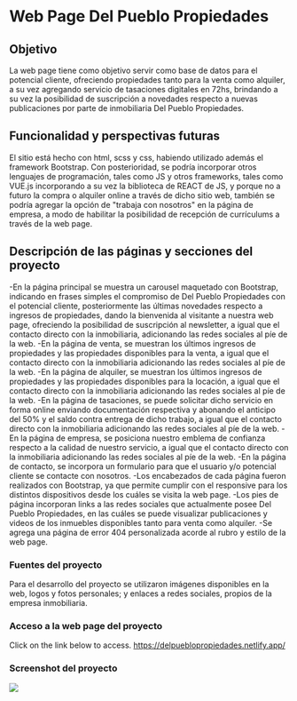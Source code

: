 # Web Page Del Pueblo Propiedades

## Objetivo
La web page tiene como objetivo servir como base de datos para el potencial cliente, ofreciendo propiedades tanto para la venta como alquiler, a su vez agregando servicio de tasaciones digitales en 72hs, brindando a su vez la posibilidad de suscripción a novedades respecto a nuevas publicaciones por parte de inmobiliaria Del Pueblo Propiedades.

## Funcionalidad y perspectivas futuras
El sitio está hecho con html, scss y css, habiendo utilizado además el framework Bootstrap. 
Con posterioridad, se podría incorporar otros lenguajes de programación, tales como JS y otros frameworks, tales como VUE.js incorporando a su vez la biblioteca de REACT de JS, y porque no a futuro la compra o alquiler online a través de dicho sitio web, también se podría agregar la opción de "trabaja con nosotros" en la página de empresa, a modo de habilitar la posibilidad de recepción de currículums a través de la web page.

## Descripción de las páginas y secciones del proyecto
-En la página principal se muestra un carousel maquetado con Bootstrap, indicando en frases simples el compromiso de Del Pueblo Propiedades con el potencial cliente, posteriormente las últimas novedades respecto a ingresos de propiedades, dando la bienvenida al visitante a nuestra web page, ofreciendo la posibilidad de suscripción al newsletter, a igual que el contacto directo con la inmobiliaria, adicionando las redes sociales al píe de la web.
-En la página de venta, se muestran los últimos ingresos de propiedades y las propiedades disponibles para la venta, a igual que el contacto directo con la inmobiliaria adicionando las redes sociales al píe de la web.
-En la página de alquiler, se muestran los últimos ingresos de propiedades y las propiedades disponibles para la locación, a igual que el contacto directo con la inmobiliaria adicionando las redes sociales al píe de la web.
-En la página de tasaciones, se puede solicitar dicho servicio en forma online enviando documentación respectiva y abonando el anticipo del 50% y el saldo contra entrega de dicho trabajo, a igual que el contacto directo con la inmobiliaria adicionando las redes sociales al píe de la web.
-En la página de empresa, se posiciona nuestro emblema de confianza respecto a la calidad de nuestro servicio, a igual que el contacto directo con la inmobiliaria adicionando las redes sociales al píe de la web.
-En la página de contacto, se incorpora un formulario para que el usuario y/o potencial cliente se contacte con nosotros.
-Los encabezados de cada página fueron realizados con Bootstrap, ya que permite cumplir con el responsive para los distintos dispositivos desde los cuáles se visita la web page.
-Los pies de página incorporan links a las redes sociales que actualmente posee Del Pueblo Propiedades, en las cuáles se puede visualizar publicaciones y videos de los inmuebles disponibles tanto para venta como alquiler.
-Se agrega una página de error 404 personalizada acorde al rubro y estilo de la web page.

### Fuentes del proyecto
Para el desarrollo del proyecto se utilizaron imágenes disponibles en la web, logos y fotos personales; y enlaces a redes sociales, propios de la empresa inmobiliaria.

### Acceso a la web page del proyecto
Click on the link below to access.
https://delpueblopropiedades.netlify.app/

### Screenshot del proyecto
<img src="https://github.com/fedemoles/proyectofinal/tree/main/wireframes/demohome.jpg">